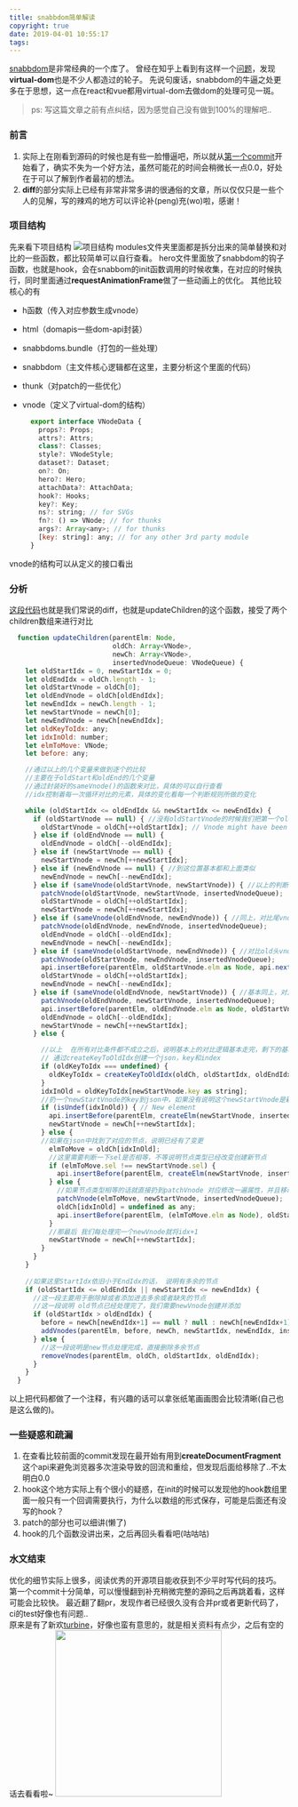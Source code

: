 ```yaml
---
title: snabbdom简单解读
copyright: true
date: 2019-04-01 10:55:17
tags:
---
```


[snabbdom](https://github.com/snabbdom/snabbdom)是非常经典的一个库了。
曾经在知乎上看到有这样一个[问题](https://www.zhihu.com/question/29380608)，发现**virtual-dom**也是不少人都造过的轮子。
先说句废话，snabbdom的牛逼之处更多在于思想，这一点在react和vue都用virtual-dom去做dom的处理可见一斑。

> ps: 写这篇文章之前有点纠结，因为感觉自己没有做到100%的理解吧..

### 前言
  1. 实际上在刚看到源码的时候也是有些一脸懵逼吧，所以就从[第一个commit](https://github.com/snabbdom/snabbdom/commits/master?after=81da0c124257d393e29796a13e92f6f3016ac20d+447)开始看了，确实不失为一个好方法，虽然可能花的时间会稍微长一点0.0，好处在于可以了解到作者最初的想法。  
  2. **diff**的部分实际上已经有非常非常多讲的很通俗的文章，所以仅仅只是一些个人的见解，写的辣鸡的地方可以评论补(peng)充(wo)啦，感谢！
  
### 项目结构
  先来看下项目结构
  ![项目结构](https://github.com/OctupleSakura/showImg/raw/master/blog/snabbdom/snabbdom-tree.jpg)
  modules文件夹里面都是拆分出来的简单替换和对比的一些函数，都比较简单可以自行查看。
  hero文件里面放了snabbdom的钩子函数，也就是hook，会在snabbom的init函数调用的时候收集，在对应的时候执行，同时里面通过**requestAnimationFrame**做了一些动画上的优化。
  其他比较核心的有   
  * h函数（传入对应参数生成vnode）
  * html（domapis一些dom-api封装）
  * snabbdoms.bundle（打包的一些处理）
  * snabbdom（主文件核心逻辑都在这里，主要分析这个里面的代码）
  * thunk（对patch的一些优化）
  * vnode（定义了virtual-dom的结构）    
  
    ```js
      export interface VNodeData {
        props?: Props;
        attrs?: Attrs;
        class?: Classes;
        style?: VNodeStyle;
        dataset?: Dataset;
        on?: On;
        hero?: Hero;
        attachData?: AttachData;
        hook?: Hooks;
        key?: Key;
        ns?: string; // for SVGs
        fn?: () => VNode; // for thunks
        args?: Array<any>; // for thunks
        [key: string]: any; // for any other 3rd party module
      }
    ```
  vnode的结构可以从定义的接口看出  
    
    
### 分析
[这段代码](https://github.com/snabbdom/snabbdom/blob/master/src/snabbdom.ts#L195)也就是我们常说的diff，也就是updateChildren的这个函数，接受了两个children数组来进行对比
```js
  function updateChildren(parentElm: Node,
                          oldCh: Array<VNode>,
                          newCh: Array<VNode>,
                          insertedVnodeQueue: VNodeQueue) {
    let oldStartIdx = 0, newStartIdx = 0;
    let oldEndIdx = oldCh.length - 1;
    let oldStartVnode = oldCh[0];
    let oldEndVnode = oldCh[oldEndIdx];
    let newEndIdx = newCh.length - 1;
    let newStartVnode = newCh[0];
    let newEndVnode = newCh[newEndIdx];
    let oldKeyToIdx: any;
    let idxInOld: number;
    let elmToMove: VNode;
    let before: any;

    //通过以上的几个变量来做到逐个的比较
    //主要在于oldStart和oldEnd的几个变量
    //通过封装好的sameVnode()的函数来对比，具体的可以自行查看
    //idx控制着每一次循环对比的元素，具体的变化看每一个判断规则所做的变化

    while (oldStartIdx <= oldEndIdx && newStartIdx <= newEndIdx) {
      if (oldStartVnode == null) { //没有oldStartVnode的时候我们把第一个oldCh的第一个Vnode保存起来
        oldStartVnode = oldCh[++oldStartIdx]; // Vnode might have been moved left
      } else if (oldEndVnode == null) { 
        oldEndVnode = oldCh[--oldEndIdx];
      } else if (newStartVnode == null) {
        newStartVnode = newCh[++newStartIdx];
      } else if (newEndVnode == null) { //到这位置基本都和上面类似
        newEndVnode = newCh[--newEndIdx];
      } else if (sameVnode(oldStartVnode, newStartVnode)) { //以上的判断都是设置好变量，这一个判断开始就是真正开始对比的逻辑，直接判断新旧vnode的头元素是否相等
        patchVnode(oldStartVnode, newStartVnode, insertedVnodeQueue);
        oldStartVnode = oldCh[++oldStartIdx];
        newStartVnode = newCh[++newStartIdx];
      } else if (sameVnode(oldEndVnode, newEndVnode)) { //同上，对比尾vnode
        patchVnode(oldEndVnode, newEndVnode, insertedVnodeQueue);
        oldEndVnode = oldCh[--oldEndIdx];
        newEndVnode = newCh[--newEndIdx];
      } else if (sameVnode(oldStartVnode, newEndVnode)) { //对比old头vnode和new尾vnode，相等说明元素移到了末尾
        patchVnode(oldStartVnode, newEndVnode, insertedVnodeQueue);
        api.insertBefore(parentElm, oldStartVnode.elm as Node, api.nextSibling(oldEndVnode.elm as Node));
        oldStartVnode = oldCh[++oldStartIdx];
        newEndVnode = newCh[--newEndIdx];
      } else if (sameVnode(oldEndVnode, newStartVnode)) { //基本同上，对比old尾vnode和new头vnode相同的话说明元素被移到了头部
        patchVnode(oldEndVnode, newStartVnode, insertedVnodeQueue);
        api.insertBefore(parentElm, oldEndVnode.elm as Node, oldStartVnode.elm as Node);
        oldEndVnode = oldCh[--oldEndIdx];
        newStartVnode = newCh[++newStartIdx];
      } else {

        //以上  在所有对比条件都不成立之后，说明基本上的对比逻辑基本走完，剩下的基本是不等的vnode
        // 通过createKeyToOldIdx创建一个json，key和index
        if (oldKeyToIdx === undefined) {
          oldKeyToIdx = createKeyToOldIdx(oldCh, oldStartIdx, oldEndIdx);
        }
        idxInOld = oldKeyToIdx[newStartVnode.key as string];
        //扔一个newStartVnode的key到json中，如果没有说明这个newStartVnode是新的节点，直接创建并且插到最前面
        if (isUndef(idxInOld)) { // New element
          api.insertBefore(parentElm, createElm(newStartVnode, insertedVnodeQueue), oldStartVnode.elm as Node);
          newStartVnode = newCh[++newStartIdx];
        } else {
        //如果在json中找到了对应的节点，说明已经有了变更
          elmToMove = oldCh[idxInOld];
          //这里需要判断一下sel是否相等，不等说明节点类型已经改变创建新节点
          if (elmToMove.sel !== newStartVnode.sel) {
            api.insertBefore(parentElm, createElm(newStartVnode, insertedVnodeQueue), oldStartVnode.elm as Node);
          } else {
            //如果节点类型相等的话就直接扔到patchVnode 对应修改一遍属性，并且移动到最前面
            patchVnode(elmToMove, newStartVnode, insertedVnodeQueue);
            oldCh[idxInOld] = undefined as any;
            api.insertBefore(parentElm, (elmToMove.elm as Node), oldStartVnode.elm as Node);
          }
          //那最后 我们每处理完一个newVnode就将idx+1
          newStartVnode = newCh[++newStartIdx];
        }
      }
    }
    
    //如果这里StartIdx依旧小于EndIdx的话， 说明有多余的节点
    if (oldStartIdx <= oldEndIdx || newStartIdx <= newEndIdx) {        
      //这一段主要用于删除掉或者添加进去多余或者缺失的节点
      //这一段说明 old节点已经处理完了，我们需要newVnode创建并添加
      if (oldStartIdx > oldEndIdx) {
        before = newCh[newEndIdx+1] == null ? null : newCh[newEndIdx+1].elm;
        addVnodes(parentElm, before, newCh, newStartIdx, newEndIdx, insertedVnodeQueue);
      } else {
        //这一段说明是new节点处理完成，直接删除多余节点
        removeVnodes(parentElm, oldCh, oldStartIdx, oldEndIdx);
      }
    }
  }
```
以上把代码都做了一个注释，有兴趣的话可以拿张纸笔画画图会比较清晰(自己也是这么做的)。

### 一些疑惑和疏漏
1. 在查看比较前面的commit发现在最开始有用到**createDocumentFragment**这个api来避免浏览器多次渲染导致的回流和重绘，但发现后面给移除了..不太明白0.0
2. hook这个地方实际上有个很小的疑惑，在init的时候可以发现他的hook数组里面一般只有一个回调需要执行，为什么以数组的形式保存，可能是后面还有没写的hook？
3. patch的部分也可以细讲(懒了)
4. hook的几个函数没讲出来，之后再回头看看吧(咕咕咕)

### 水文结束
优化的细节实际上很多，阅读优秀的开源项目能收获到不少平时写代码的技巧。  
第一个commit十分简单，可以慢慢翻到补充稍微完整的源码之后再跳着看，这样可能会比较快。 
最近翻了翻pr，发现作者已经很久没有合并pr或者更新代码了，ci的test好像也有问题..  
原来是有了新欢[turbine](https://github.com/funkia/turbine)，好像也蛮有意思的，就是相关资料有点少，之后有空的话去看看啦~
<img src="https://github.com/OctupleSakura/showImg/raw/master/blog/snabbdom/sticker.webp" style="width:300px" > 